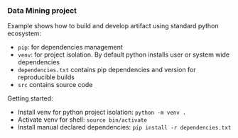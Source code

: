 ### Data Mining project 

Example shows how to build and develop artifact using standard python ecosystem:
- `pip`: for dependencies management
- `venv`: for project isolation. By default python installs user or system wide dependencies
- `dependencies.txt` contains pip dependencies and version for reproducible builds
- `src` contains source code

Getting started:

- Install venv for python project isolation: `python -m venv .`
- Activate venv for shell: `source bin/activate`
- Install manual declared dependencies: `pip install -r dependencies.txt`
